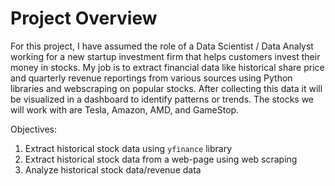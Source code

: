 # Project Overview
For this project, I have assumed the role of a Data Scientist / Data Analyst working for a new startup investment firm that helps customers invest their money in stocks. My job is to extract financial data like historical share price and quarterly revenue reportings from various sources using Python libraries and webscraping on popular stocks. After collecting this data it will be visualized in a dashboard to identify patterns or trends. The stocks we will work with are Tesla, Amazon, AMD, and GameStop.

Objectives:
1. Extract historical stock data using `yfinance` library
1. Extract historical stock data from a web-page using web scraping
1. Analyze historical stock data/revenue data